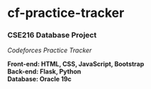 # cf-practice-tracker
### CSE216 Database Project
*Codeforces Practice Tracker*

**Front-end: HTML, CSS, JavaScript, Bootstrap**<br/>
**Back-end: Flask, Python**<br/>
**Database: Oracle 19c**
